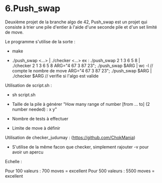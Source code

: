 # 6.Push_swap

Deuxième projet de la branche algo de 42, Push_swap est un projet qui consiste à trier une pile d'entier à l'aide d'une seconde pile et d'un set limité de move.

Le programme s'utilise de la sorte :

- make

- ./push_swap <...> | ./checker <...>
	ex :	./push_swap 2 1 3 6 5 8 | ./checker 2 1 3 6 5 8
			ARG="4 67 3 87 23"; ./push_swap $ARG | wc -l			// compte le nombre de move
			ARG="4 67 3 87 23"; ./push_swap $ARG | ./checker $ARG	// verifie si l'algo est valide

Utilisation de script.sh :

- sh script.sh

- Taille de la pile à générer
	"How many range of number [from ... to] (2 number needed) : x y"

- Nombre de tests à effectuer

- Limite de move à définir

Utilisation de checker_judumay : (https://github.com/ChokMania)

- S'utilise de la même facon que checker, simplement rajouter -v pour avoir un apercu

Echelle :

Pour 100 valeurs : 700 moves = excellent
Pour 500 valeurs : 5500 moves = excellent
